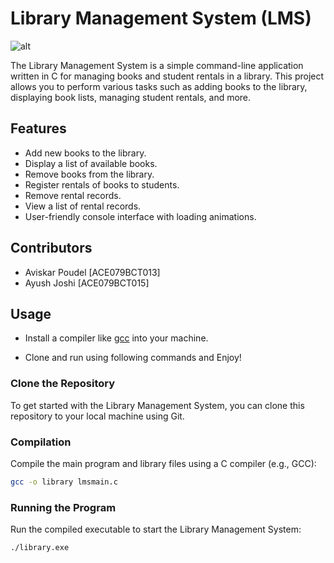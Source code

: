 
# Library Management System (LMS) 
![alt](https://img.shields.io/badge/LMS_-1.01-yellow)

The Library Management System is a simple command-line application written in C for managing books and student rentals in a library. This project allows you to perform various tasks such as adding books to the library, displaying book lists, managing student rentals, and more.

## Features
* Add new books to the library.
* Display a list of available books.
* Remove books from the library.
* Register rentals of books to students.
* Remove rental records.
* View a list of rental records.
* User-friendly console interface with loading animations.


## Contributors
* Aviskar Poudel [ACE079BCT013]
* Ayush Joshi [ACE079BCT015]

## Usage
* Install a compiler like [gcc](https://sourceforge.net/projects/gcc-win64/) into your machine.

* Clone and run using following commands and Enjoy!
### Clone the Repository

To get started with the Library Management System, you can clone this repository to your local machine using Git.

### Compilation

Compile the main program and library files using a C compiler (e.g., GCC):
```bash
gcc -o library lmsmain.c
```

### Running the Program
Run the compiled executable to start the Library Management System:
```bash
./library.exe
```
